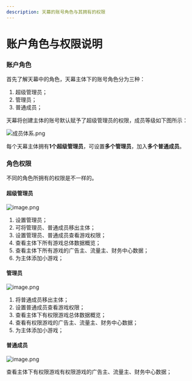 ```yaml
---
description: 天幕的账号角色与其拥有的权限
---
```


# 账户角色与权限说明

### 账户角色

首先了解天幕中的角色，天幕主体下的账号角色分为三种：

1. 超级管理员；
2. 管理员；
3. 普通成员；

天幕将创建主体的账号默认赋予了超级管理员的权限，成员等级如下图所示：

![&#x6210;&#x5458;&#x4F53;&#x7CFB;.png](https://cdn.nlark.com/yuque/0/2019/png/254569/1557052235188-a99798fb-3427-4189-be00-7c0fad63d16c.png)

每个天幕主体拥有**1个超级管理员**，可设置**多个管理员**，加入**多个普通成员**。

### 角色权限

不同的角色所拥有的权限是不一样的。

#### **超级管理员**

![image.png](https://cdn.nlark.com/yuque/0/2019/png/254569/1557053351609-1ad06374-abb2-4aef-a455-d1d19ed7d1c4.png?x-oss-process=image/resize,w_2000)

1. 设置管理员；
2. 可将管理员、普通成员移出主体；
3. 设置管理员、普通成员查看游戏权限；
4. 查看主体下所有游戏总体数据概览；
5. 查看主体下所有游戏的广告主、流量主、财务中心数据；
6. 为主体添加小游戏；

#### **管理员**

![image.png](https://cdn.nlark.com/yuque/0/2019/png/254569/1557053351609-1ad06374-abb2-4aef-a455-d1d19ed7d1c4.png?x-oss-process=image/resize,w_2000)

1. 将普通成员移出主体；
2. 设置普通成员查看游戏权限；
3. 查看主体下有权限游戏总体数据概览；
4. 查看有权限游戏的广告主、流量主、财务中心数据；
5. 为主体添加小游戏；

#### **普通成员**

![image.png](https://cdn.nlark.com/yuque/0/2019/png/254569/1557053027358-c27ce6b3-bc9c-4180-8a1e-d1c8c88db520.png?x-oss-process=image/resize,w_2000)

查看主体下有权限游戏有权限游戏的广告主、流量主、财务中心数据；

